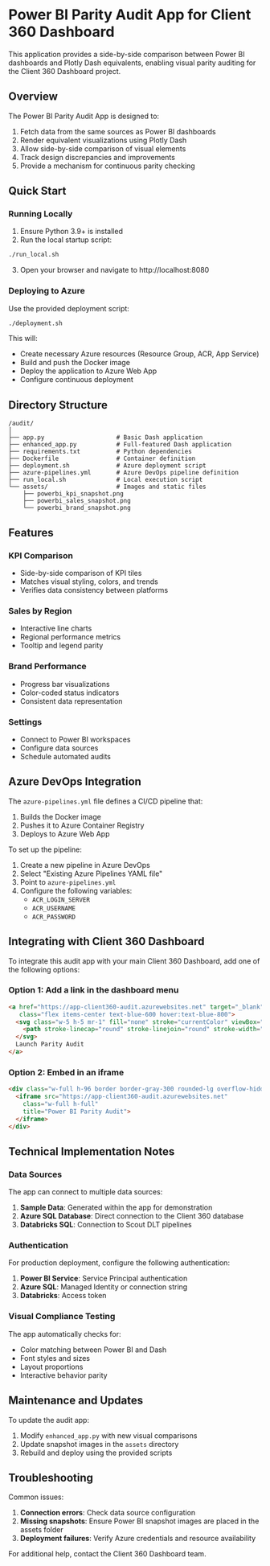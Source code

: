 # Power BI Parity Audit App for Client 360 Dashboard

This application provides a side-by-side comparison between Power BI dashboards and Plotly Dash equivalents, enabling visual parity auditing for the Client 360 Dashboard project.

## Overview

The Power BI Parity Audit App is designed to:

1. Fetch data from the same sources as Power BI dashboards
2. Render equivalent visualizations using Plotly Dash
3. Allow side-by-side comparison of visual elements
4. Track design discrepancies and improvements
5. Provide a mechanism for continuous parity checking

## Quick Start

### Running Locally

1. Ensure Python 3.9+ is installed
2. Run the local startup script:

```bash
./run_local.sh
```

3. Open your browser and navigate to http://localhost:8080

### Deploying to Azure

Use the provided deployment script:

```bash
./deployment.sh
```

This will:
- Create necessary Azure resources (Resource Group, ACR, App Service)
- Build and push the Docker image
- Deploy the application to Azure Web App
- Configure continuous deployment

## Directory Structure

```
/audit/
│
├── app.py                    # Basic Dash application
├── enhanced_app.py           # Full-featured Dash application
├── requirements.txt          # Python dependencies
├── Dockerfile                # Container definition
├── deployment.sh             # Azure deployment script
├── azure-pipelines.yml       # Azure DevOps pipeline definition
├── run_local.sh              # Local execution script
└── assets/                   # Images and static files
    ├── powerbi_kpi_snapshot.png
    ├── powerbi_sales_snapshot.png
    └── powerbi_brand_snapshot.png
```

## Features

### KPI Comparison
- Side-by-side comparison of KPI tiles
- Matches visual styling, colors, and trends
- Verifies data consistency between platforms

### Sales by Region
- Interactive line charts
- Regional performance metrics
- Tooltip and legend parity

### Brand Performance
- Progress bar visualizations
- Color-coded status indicators
- Consistent data representation

### Settings
- Connect to Power BI workspaces
- Configure data sources
- Schedule automated audits

## Azure DevOps Integration

The `azure-pipelines.yml` file defines a CI/CD pipeline that:

1. Builds the Docker image
2. Pushes it to Azure Container Registry
3. Deploys to Azure Web App

To set up the pipeline:

1. Create a new pipeline in Azure DevOps
2. Select "Existing Azure Pipelines YAML file"
3. Point to `azure-pipelines.yml`
4. Configure the following variables:
   - `ACR_LOGIN_SERVER`
   - `ACR_USERNAME`
   - `ACR_PASSWORD`

## Integrating with Client 360 Dashboard

To integrate this audit app with your main Client 360 Dashboard, add one of the following options:

### Option 1: Add a link in the dashboard menu

```html
<a href="https://app-client360-audit.azurewebsites.net" target="_blank" rel="noopener" 
   class="flex items-center text-blue-600 hover:text-blue-800">
  <svg class="w-5 h-5 mr-1" fill="none" stroke="currentColor" viewBox="0 0 24 24" xmlns="http://www.w3.org/2000/svg">
    <path stroke-linecap="round" stroke-linejoin="round" stroke-width="2" d="M9 12l2 2 4-4m5.618-4.016A11.955 11.955 0 0112 2.944a11.955 11.955 0 01-8.618 3.04A12.02 12.02 0 003 9c0 5.591 3.824 10.29 9 11.622 5.176-1.332 9-6.03 9-11.622 0-1.042-.133-2.052-.382-3.016z"></path>
  </svg>
  Launch Parity Audit
</a>
```

### Option 2: Embed in an iframe

```html
<div class="w-full h-96 border border-gray-300 rounded-lg overflow-hidden">
  <iframe src="https://app-client360-audit.azurewebsites.net" 
    class="w-full h-full" 
    title="Power BI Parity Audit">
  </iframe>
</div>
```

## Technical Implementation Notes

### Data Sources

The app can connect to multiple data sources:

1. **Sample Data**: Generated within the app for demonstration
2. **Azure SQL Database**: Direct connection to the Client 360 database
3. **Databricks SQL**: Connection to Scout DLT pipelines

### Authentication

For production deployment, configure the following authentication:

1. **Power BI Service**: Service Principal authentication
2. **Azure SQL**: Managed Identity or connection string
3. **Databricks**: Access token

### Visual Compliance Testing

The app automatically checks for:

- Color matching between Power BI and Dash
- Font styles and sizes
- Layout proportions
- Interactive behavior parity

## Maintenance and Updates

To update the audit app:

1. Modify `enhanced_app.py` with new visual comparisons
2. Update snapshot images in the `assets` directory
3. Rebuild and deploy using the provided scripts

## Troubleshooting

Common issues:

1. **Connection errors**: Check data source configuration
2. **Missing snapshots**: Ensure Power BI snapshot images are placed in the assets folder
3. **Deployment failures**: Verify Azure credentials and resource availability

For additional help, contact the Client 360 Dashboard team.